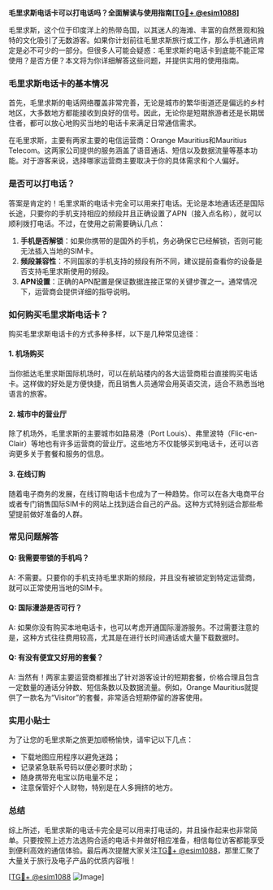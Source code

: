 **毛里求斯电话卡可以打电话吗？全面解读与使用指南[[TG💪+ @esim1088](https://t.me/s/esim1088)]**

毛里求斯，这个位于印度洋上的热带岛国，以其迷人的海滩、丰富的自然景观和独特的文化吸引了无数游客。如果你计划前往毛里求斯旅行或工作，那么手机通讯肯定是必不可少的一部分。但很多人可能会疑惑：毛里求斯的电话卡到底能不能正常使用？是否方便？本文将为你详细解答这些问题，并提供实用的使用指南。

### 毛里求斯电话卡的基本情况

首先，毛里求斯的电话网络覆盖非常完善，无论是城市的繁华街道还是偏远的乡村地区，大多数地方都能接收到良好的信号。因此，无论你是短期旅游者还是长期居住者，都可以放心地购买当地的电话卡来满足日常通信需求。

在毛里求斯，主要有两家主要的电信运营商：Orange Mauritius和Mauritius Telecom。这两家公司提供的服务涵盖了语音通话、短信以及数据流量等基本功能。对于游客来说，选择哪家运营商主要取决于你的具体需求和个人偏好。

### 是否可以打电话？

答案是肯定的！毛里求斯的电话卡完全可以用来打电话。无论是本地通话还是国际长途，只要你的手机支持相应的频段并且正确设置了APN（接入点名称），就可以顺利拨打电话。不过，在使用之前需要确认几点：

1. **手机是否解锁**：如果你携带的是国外的手机，务必确保它已经解锁，否则可能无法插入当地的SIM卡。
2. **频段兼容性**：不同国家的手机支持的频段有所不同，建议提前查看你的设备是否支持毛里求斯使用的频段。
3. **APN设置**：正确的APN配置是保证数据连接正常的关键步骤之一。通常情况下，运营商会提供详细的指导说明。

### 如何购买毛里求斯电话卡？

购买毛里求斯电话卡的方式多种多样，以下是几种常见途径：

#### 1. 机场购买
当你抵达毛里求斯国际机场时，可以在航站楼内的各大运营商柜台直接购买电话卡。这样做的好处是方便快捷，而且销售人员通常会用英语交流，适合不熟悉当地语言的旅客。

#### 2. 城市中的营业厅
除了机场外，毛里求斯的主要城市如路易港（Port Louis）、弗里波特（Flic-en-Clair）等地也有许多运营商的营业厅。这些地方不仅能够买到电话卡，还可以咨询更多关于套餐和服务的信息。

#### 3. 在线订购
随着电子商务的发展，在线订购电话卡也成为了一种趋势。你可以在各大电商平台或者专门销售国际SIM卡的网站上找到适合自己的产品。这种方式特别适合那些希望提前做好准备的人群。

### 常见问题解答

#### Q: 我需要带锁的手机吗？
A: 不需要。只要你的手机支持毛里求斯的频段，并且没有被锁定到特定运营商，就可以正常使用当地的SIM卡。

#### Q: 国际漫游是否可行？
A: 如果你没有购买本地电话卡，也可以考虑开通国际漫游服务。不过需要注意的是，这种方式往往费用较高，尤其是在进行长时间通话或大量下载数据时。

#### Q: 有没有便宜又好用的套餐？
A: 当然有！两家主要运营商都推出了针对游客设计的短期套餐，价格合理且包含一定数量的通话分钟数、短信条数以及数据流量。例如，Orange Mauritius就提供了一款名为“Visitor”的套餐，非常适合短期停留的游客使用。

### 实用小贴士

为了让您的毛里求斯之旅更加顺畅愉快，请牢记以下几点：

- 下载地图应用程序以避免迷路；
- 记录紧急联系号码以便必要时求助；
- 随身携带充电宝以防电量不足；
- 注意保管好个人财物，特别是在人多拥挤的地方。

### 总结

综上所述，毛里求斯的电话卡完全是可以用来打电话的，并且操作起来也非常简单。只要按照上述方法选购合适的电话卡并做好相应准备，相信每位访客都能享受到便利高效的通信体验。最后再次提醒大家关注[TG💪+ @esim1088](https://t.me/s/esim1088)，那里汇聚了大量关于旅行及电子产品的优质内容哦！

[[TG💪+ @esim1088](https://t.me/s/esim1088) ![Image](https://i.postimg.cc/4NQfJmqS/Snipaste-2025-05-13-00-14-12.png)]